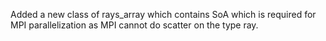 Added a new class of rays_array which contains SoA which is required for MPI parallelization as MPI cannot do scatter on the type ray.
